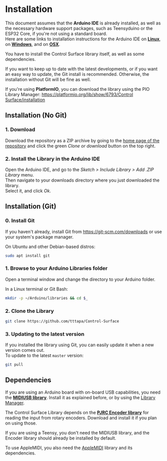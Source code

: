 # Installation

This document assumes that the **Arduino IDE** is already installed, as well as 
the necessary hardware support packages, such as Teensyduino or the ESP32 Core, 
if you're not using a standard board.  
Here are some links to installation instructions for the Arduino IDE on
[**Linux**](https://tttapa.github.io/Pages/Ubuntu/Software-Installation/Arduino/Arduino-IDE.html), on [**Windows**](https://www.arduino.cc/en/guide/windows), 
and on [**OSX**](https://www.arduino.cc/en/guide/macOSX).

You have to install the Control Surface library itself, as well as some 
dependencies.

If you want to keep up to date with the latest developments, or if you want an 
easy way to update, the Git install is recommended. Otherwise, the installation
without Git will be fine as well.

If you're using **PlatformIO**, you can download the library using the PIO 
Library Manager: 
[https://platformio.org/lib/show/6793/Control Surface/installation](https://platformio.org/lib/show/6793/Control%20Surface/installation)

## Installation (No Git)

### 1. Download

Download the repository as a ZIP archive by going to the [home page of the 
repository](https://github.com/tttapa/Control-Surface) and click
the green _Clone or download_ button on the top right.

### 2. Install the Library in the Arduino IDE

Open the Arduino IDE, and go to the _Sketch &gt; Include Library &gt; Add .ZIP
Library_ menu.  
Then navigate to your downloads directory where you just downloaded the 
library.  
Select it, and click _Ok_.

## Installation (Git)

### 0. Install Git

If you haven't already, install Git from https://git-scm.com/downloads or use 
your system's package manager.

On Ubuntu and other Debian-based distros: 
```sh
sudo apt install git
```

### 1. Browse to your Arduino Libraries folder

Open a terminal window and change the directory to your Arduino folder.

In a Linux terminal or Git Bash: 
```sh
mkdir -p ~/Arduino/libraries && cd $_
```

### 2. Clone the Library

```sh
git clone https://github.com/tttapa/Control-Surface
```

### 3. Updating to the latest version

If you installed the library using Git, you can easily update it when a new 
version comes out.  
To update to the latest `master` version:

```sh
git pull
```

## Dependencies

If you are using an Arduino board with on-board USB capabilities, you need the
[**MIDIUSB library**](https://github.com/arduino-libraries/MIDIUSB). 
Install it as explained before, or by using the [Library Manager](
https://www.arduino.cc/en/Guide/Libraries#toc3).

The Control Surface Library depends on the [**PJRC Encoder library**](
https://www.pjrc.com/teensy/td_libs_Encoder.html) for reading the
input from rotary encoders. Download and install it if you plan on using those.

If you are using a Teensy, you don't need the MIDIUSB library, and the Encoder
library should already be installed by default.

To use AppleMIDI, you also need the [AppleMIDI](https://github.com/lathoub/Arduino-AppleMIDI-Library) library and its dependencies.